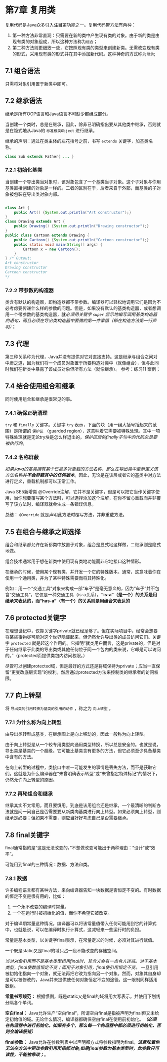 # 第7章 复用类

复用代码是Java众多引入注目第功能之一。复用代码带方法有两种：

1. 第一种方法非常直观：只需要在新的类中产生现有类的对象。由于新的类是由现有类的对象组成，所以这种方法称为`组合`；
2. 第二种方法则更细致一些，它按照现有类的类型来创建新类。无需改变现有类的形式，采用现有类的形式并在其中添加新代码。这种神奇的方式称为`继承`; 

## 7.1 组合语法

只需将对象引用置于新类中即可。

## 7.2 继承语法

继承是所有OOP语言和Java语言不可缺少都组成部分。

当创建一个类时，总是在继承，因此，除非已明确指出要从其他类中继承，否则就是在隐式地从Java的 `标准根类Object` 进行继承。

继承的声明：通过在类主体的左花括号之前，书写 `extends` 关键字，加基类名称。

```java
class Sub extends Father{ ... }
```

### 7.2.1 初始化基类

当创建一个导出类当对象时，该对象包含了一个基类当子对象。这个子对象与你用基类直接创建的对象是一样的。二者的区别在于，后者来自于外部，而基类的子对象被包装在导出类对象内部。

```java

class Art {
    public Art() {System.out.println("Art constructor");}
}
class Drawing extends Art {
    public Drawing() {System.out.println("Drawing constructor");}
}
public class Cartoon extends Drawing {
    public Cartoon() {System.out.println("Cartoon constructor");}
    public static void main(String[] args) {
        Cartoon x = new Cartoon();
    }
} /* Outout:
Art constructor
Drawing constructor
Cartoon constructor
*/

```

### 7.2.2 带参数的构造器

类含有默认的构造器，即构造器都不带参数。编译器可以轻松地调用它们是因为不必考虑要传递什么样的参数的问题。但是，如果没有默认的基类构造器，或者想调用一个带参数的基类构造器，就*必须用关键字 `super` 显示地编写调用基类构造器的语句，而且必须在导出类构造器中要做的第一件事情（即在构造方法第一行声明）*；

## 7.3 代理

第三种关系称为代理，Java并没有提供对它对直接支持。这是继承与组合之间对中庸之道，因为我们将一个成员对象置于所要构造对类中（就像组合），但与此同时我们在新类中暴露了该成员对象但所有方法（就像继承）。 参考：练习11 案例；

## 7.4 结合使用组合和继承

同时使用组合和继承是很常见的事。

### 7.4.1 确保正确清理

`try` 和 `finally` 关键字。关键字 `try` 表示，下面的块（用一组大括号括起来的范围）是所谓的 `保护区` （guarded region），这意味着它需要被特殊处理。其中一项特殊处理就是无论try块是怎么样退出的，*保护区后的finally子句中的代码总是要被执行的*。

### 7.4.2 名称屏蔽

*如果Java的基类拥有某个已被多次重载的方法名称，那么在导出类中重新定义该方法名称并****不会屏蔽其中的任何版本***。因此，无论是在该层或者它的基类中对方法进行定义，重载机制都可以正常工作。

Java SE5新增类 @Override注解，它并不是关键字，但是可以把它当作关键字使用，当你想要覆写某个方法时，可以选择添加这个注解，在你不留心重载而并非覆写了该方法时，编译器就会生成一条错误信息。

总结： `@Override` 就是声明此方法时覆写方法，并非重载方法。

## 7.5 在组合与继承之间选择

组合和继承都允许在新都类中放置子对象，组合是显式地这样做，二继承则是隐式地做。

组合技术通常用于想在新类中使用现有类地功能而非它地接口这种情形。

在继承的时候，使用某个现有类，并开发一个它的特殊版本。通常，这意味着你在使用一个通用类，并为了某种特殊需要而将其特殊化。

例如：用一个“交通工具”对象来构成一部“车子”是毫无意义的，因为“车子”并不包含“交通工具”，它仅是一种交通工具（is-a关系）。**“is-a”（是一个）的关系是用继承来表达的，而“has-a”（有一个）的关系则是用组合来表达的**

## 7.6 protected关键字

在理想世纪中，仅靠关键字private就已经足够了。但在实际项目中，经常会想要将某些事物尽可能对这个世界隐藏起来，但仍然允许导出类的成员访问它们。关键字 `protected` 就是起这个作用的。它指明“就类用户而言，这是private的，但是对于任何继承于此类的导出类或其他任何位于同一个包内的类来说，它却是可以访问的。”（protected页提供类包内访问权限。）

尽管可以创建protected域，但是最好的方式还是将域保持为private；应当一直保留“更变改底层实现”的权利。然后通过protected方法来控制类的继承者的访问权限。

## 7.7 向上转型

将 `导出类的引用转换为基类的引用的动作` ，称之为 `向上转型` 。

### 7.7.1 为什么称为向上转型

由导出类转型成基类，在继承图上是向上移动的，因此一般称为向上转型。

由于向上转型是从一个较专用类型向通用类型转换，所以总是安全的。也就是说，导出类是基类的一个超级。它可能比基类含有更多的方法，但它必须至少具备基类中含有的方法。

在向上转型的过程中，类接口中唯一可能发生的事情是丢失方法，而不是获取它们。这就是为什么编译器在“未曾明确表示转型”或“未曾指定特殊标记”的情况下，仍然允许向上转型的原因。

### 7.7.2 再轮组合和继承

继承其实不太常用。而且要慎用。到底是该用组合还是继承，一个最清晰的判断办法就是问一问自己是否需要要从新类向基类进行向上转型。如果必须向上转型，则继承是必要；但如果不需要，则应当好好考虑自己是否需要继承。

## 7.8 final关键字

final通常指的是“这是无法改变的。”不想做改变可能出于两种理由：“设计”或“效率”。

可能用到final的三种情况：数据、方法和类。

### 7.8.1 数据

许多编程语言都有某种方法，来向编译器告知一块数据是否恒定不变的。有时数据的恒定不变是很有用的，比如：

1. 一个永不改变的编译时常量。
2. 一个在运行时被初始化的值，而你不希望它被改变。

对于编译期常量这种情况，编译器可以将该常量值带入任何可能用到它的计算式中，也就是说，可以在编译时执行计算式，这减轻来一些运行时的负担。

常量是基本类型，以关键字final表示，在常量定义的时候，必须对其进行赋值。

一个既是static又是final的域只占一段不能改变的存储空间。

*当对对象引用而不是基本类型运用final时，其含义会有一点令人迷惑。对于基本类型，final使数值恒定不变；而用于对象引用，final使引用恒定不变。* 一旦引用被初始化指向一个对象，就无法再把它改为指向另一个对象。然而，对象其自身却是可以被修改的，Java并未提供使任何对象恒定不变的途径。这一限制同样适用数组。

**常量书写规范：** 根据惯例，既是static又是final的域将用大写表示，并使用下划线分隔各个单词。

**空白final：** Java允许生产“空白final”，所谓空白final是指被声明为final但又未给定初始值的域。无论什么情况，编译器都确保空白final在使用前初始化。***（必须在构造器中进行初始化，如果有多个，那么每一个构造器中都必须进行初始化，否则会编译报错）***

**final参数：** Java允许在参数列表中以声明都方式将参数指明为final。***这意味着你无法在方法中更改参数引用所指都对象;如果final参数为基本类型时，此参数只可读性，不能被修改；***。
